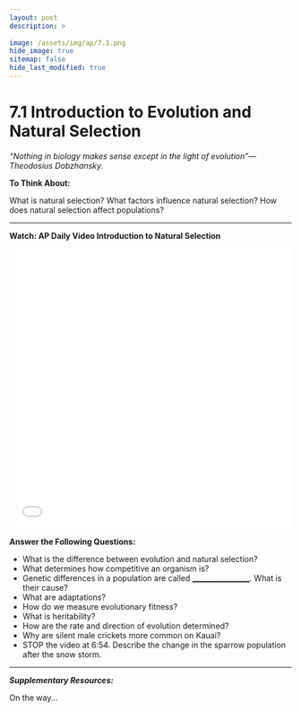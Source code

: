 ```yaml
---
layout: post
description: >
  
image: /assets/img/ap/7.1.png
hide_image: true
sitemap: false
hide_last_modified: true
---
```


# 7.1 Introduction to Evolution and Natural Selection

*“Nothing in biology makes sense except in the light of evolution”—Theodosius Dobzhansky.*

**To Think About:** 

What is natural selection?
What factors influence natural selection?
How does natural selection affect populations?

---

**Watch: AP Daily Video Introduction to Natural Selection**

<iframe src="//player.bilibili.com/player.html?isOutside=true&aid=762646093&bvid=BV1964y1a7Xj&cid=444162906&p=65&high_quality=1&danmaku=0&autoplay=0" allowfullscreen="allowfullscreen" width="100%" height="500" scrolling="no" frameborder="0" sandbox="allow-top-navigation allow-same-origin allow-forms allow-scripts"></iframe>

**Answer the Following Questions:**

- What is the difference between evolution and natural selection?
- What determines how competitive an organism is?
- Genetic differences in a population are called <u>________________</u>. What is their cause?
- What are adaptations?
- How do we measure evolutionary fitness?
- What is heritability?
- How are the rate and direction of evolution determined?
- Why are silent male crickets more common on Kauai?
- STOP the video at 6:54. Describe the change in the sparrow population after the snow storm.

---

***Supplementary Resources:*** 

On the way...